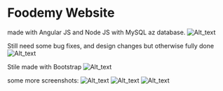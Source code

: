 # Foodemy Website

made with Angular JS and Node JS with MySQL az database.
![Alt_text](https://i.imgur.com/qu5bHic.jpg)

Still need some bug fixes, and design changes but otherwise fully done
![Alt_text](https://i.imgur.com/haVq5JY.jpg)

Stile made with Bootstrap
![Alt_text](https://i.imgur.com/R5vMixM.jpg)


some more screenshots:
![Alt_text](https://i.imgur.com/3JPGuIC.jpg)
![Alt_text](https://i.imgur.com/5iDB31x.jpg)
![Alt_text](https://i.imgur.com/hqETUT0.jpg)


